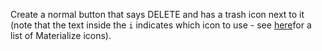 Create a normal button that says DELETE and has a trash icon next to it (note that the text inside the `i` indicates which icon to use - see [here](https://materializecss.com/icons.html)for a list of Materialize icons).